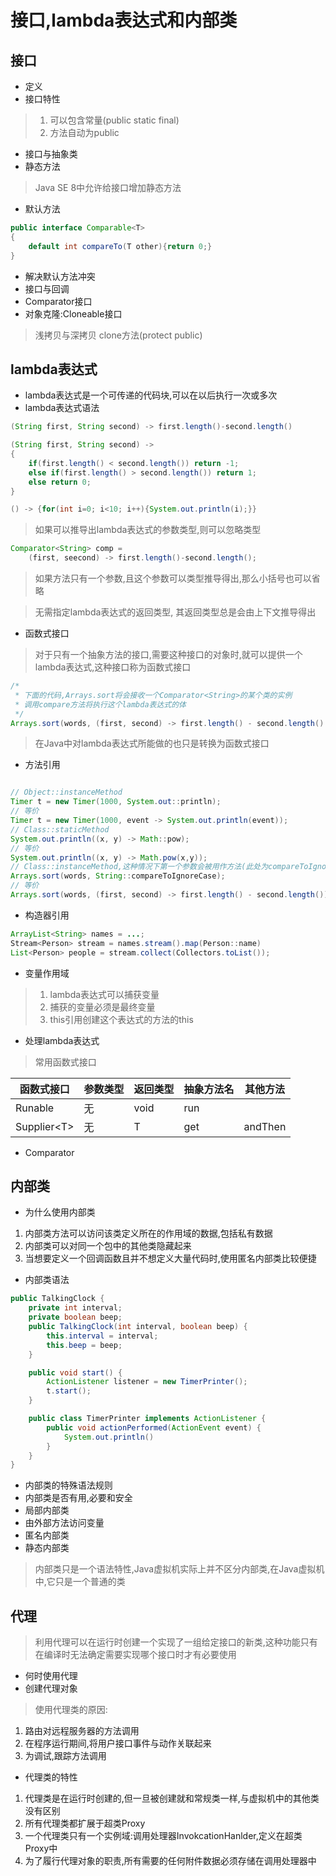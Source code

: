 # 接口,lambda表达式和内部类

## 接口
* 定义
* 接口特性
> 1. 可以包含常量(public static final)
> 2. 方法自动为public
* 接口与抽象类
* 静态方法
> Java SE 8中允许给接口增加静态方法
* 默认方法
```Java
public interface Comparable<T>
{
    default int compareTo(T other){return 0;}
}
```
* 解决默认方法冲突
* 接口与回调
* Comparator接口
* 对象克隆:Cloneable接口
> 浅拷贝与深拷贝
> clone方法(protect public)
## lambda表达式
* lambda表达式是一个可传递的代码块,可以在以后执行一次或多次
* lambda表达式语法
```Java
(String first, String second) -> first.length()-second.length()
```
```Java
(String first, String second) -> 
{
    if(first.length() < second.length()) return -1;
    else if(first.length() > second.length()) return 1;
    else return 0;
}
```
```Java
() -> {for(int i=0; i<10; i++){System.out.println(i);}}
```
> 如果可以推导出lambda表达式的参数类型,则可以忽略类型
```Java
Comparator<String> comp = 
    (first, seecond) -> first.length()-second.length();
```
> 如果方法只有一个参数,且这个参数可以类型推导得出,那么小括号也可以省略

> 无需指定lambda表达式的返回类型, 其返回类型总是会由上下文推导得出
* 函数式接口
> 对于只有一个抽象方法的接口,需要这种接口的对象时,就可以提供一个lambda表达式,这种接口称为函数式接口
```Java
/*
 * 下面的代码,Arrays.sort将会接收一个Comparator<String>的某个类的实例
 * 调用compare方法将执行这个lambda表达式的体
 */
Arrays.sort(words, (first, second) -> first.length() - second.length() );
```
> 在Java中对lambda表达式所能做的也只是转换为函数式接口
* 方法引用
```Java

// Object::instanceMethod
Timer t = new Timer(1000, System.out::println);
// 等价
Timer t = new Timer(1000, event -> System.out.println(event));
// Class::staticMethod
System.out.println((x, y) -> Math::pow);
// 等价
System.out.println((x, y) -> Math.pow(x,y));
// Class::instanceMethod,这种情况下第一个参数会被用作方法(此处为compareToIgnoreCase的作用对象)
Arrays.sort(words, String::compareToIgnoreCase);
// 等价
Arrays.sort(words, (first, second) -> first.length() - second.length());
```
* 构造器引用
```Java
ArrayList<String> names = ...;
Stream<Person> stream = names.stream().map(Person::name)
List<Person> people = stream.collect(Collectors.toList());
```
* 变量作用域
> 1. lambda表达式可以捕获变量
> 2. 捕获的变量必须是最终变量
> 3. this引用创建这个表达式的方法的this
* 处理lambda表达式
> 常用函数式接口

函数式接口|参数类型|返回类型|抽象方法名|其他方法
---|---|---|---|---
Runable|无|void|run|
Supplier\<T>|无|T|get|andThen
* Comparator
## 内部类
* 为什么使用内部类
1. 内部类方法可以访问该类定义所在的作用域的数据,包括私有数据
2. 内部类可以对同一个包中的其他类隐藏起来
3. 当想要定义一个回调函数且并不想定义大量代码时,使用匿名内部类比较便捷
* 内部类语法
```Java
public TalkingClock {
    private int interval;
    private boolean beep;
    public TalkingClock(int interval, boolean beep) {
        this.interval = interval;
        this.beep = beep;
    }

    public void start() {
        ActionListener listener = new TimerPrinter();
        t.start();
    }

    public class TimerPrinter implements ActionListener {
        public void actionPerformed(ActionEvent event) {
            System.out.println()
        }
    }
}
```
* 内部类的特殊语法规则
* 内部类是否有用,必要和安全
* 局部内部类
* 由外部方法访问变量
* 匿名内部类
* 静态内部类
> 内部类只是一个语法特性,Java虚拟机实际上并不区分内部类,在Java虚拟机中,它只是一个普通的类
## 代理
> 利用代理可以在运行时创建一个实现了一组给定接口的新类,这种功能只有在编译时无法确定需要实现哪个接口时才有必要使用

* 何时使用代理
* 创建代理对象
> 使用代理类的原因:
1. 路由对远程服务器的方法调用
2. 在程序运行期间,将用户接口事件与动作关联起来
3. 为调试,跟踪方法调用
* 代理类的特性
1. 代理类是在运行时创建的,但一旦被创建就和常规类一样,与虚拟机中的其他类没有区别
2. 所有代理类都扩展于超类Proxy
3. 一个代理类只有一个实例域:调用处理器InvokcationHanlder,定义在超类Proxy中
4. 为了履行代理对象的职责,所有需要的任何附件数据必须存储在调用处理器中
